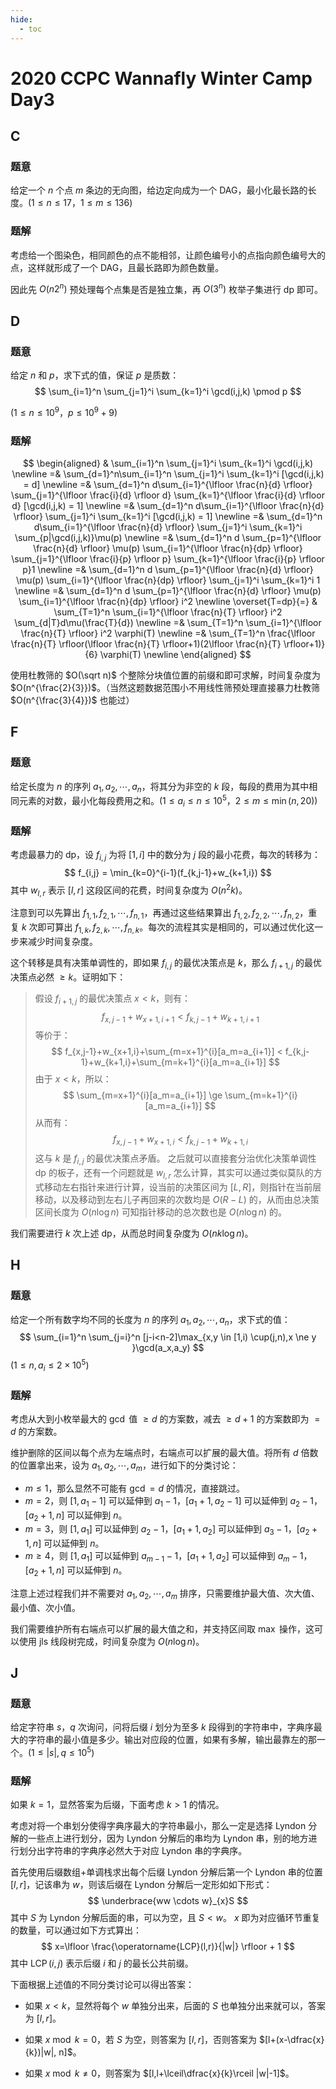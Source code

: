 ```yaml
---
hide:
  - toc
---
```


# 2020 CCPC Wannafly Winter Camp Day3

## **C**

### 题意

给定一个 $n$ 个点 $m$ 条边的无向图，给边定向成为一个 DAG，最小化最长路的长度。($1 \le n \le 17$，$1 \le m \le 136$)

### 题解

考虑给一个图染色，相同颜色的点不能相邻，让颜色编号小的点指向颜色编号大的点，这样就形成了一个 DAG，且最长路即为颜色数量。

因此先 $O(n2^n)$ 预处理每个点集是否是独立集，再 $O(3^n)$ 枚举子集进行 dp 即可。

## **D**

### 题意

给定 $n$ 和 $p$，求下式的值，保证 $p$ 是质数：
$$
\sum_{i=1}^n \sum_{j=1}^i \sum_{k=1}^i \gcd(i,j,k) \pmod p
$$


($1 \le n \le 10^9$，$p \le 10^9 + 9$)

### 题解


$$
\begin{aligned}
& \sum_{i=1}^n \sum_{j=1}^i \sum_{k=1}^i \gcd(i,j,k) \newline
=& \sum_{d=1}^n\sum_{i=1}^n \sum_{j=1}^i \sum_{k=1}^i [\gcd(i,j,k) = d] \newline
=& \sum_{d=1}^n d\sum_{i=1}^{\lfloor \frac{n}{d} \rfloor} \sum_{j=1}^{\lfloor \frac{i}{d} \rfloor d} \sum_{k=1}^{\lfloor \frac{i}{d} \rfloor d} [\gcd(i,j,k) = 1] \newline
=& \sum_{d=1}^n d\sum_{i=1}^{\lfloor \frac{n}{d} \rfloor} \sum_{j=1}^i \sum_{k=1}^i [\gcd(i,j,k) = 1] \newline
=& \sum_{d=1}^n d\sum_{i=1}^{\lfloor \frac{n}{d} \rfloor} \sum_{j=1}^i \sum_{k=1}^i \sum_{p|\gcd(i,j,k)}\mu(p) \newline
=& \sum_{d=1}^n d \sum_{p=1}^{\lfloor \frac{n}{d} \rfloor} \mu(p) \sum_{i=1}^{\lfloor \frac{n}{dp} \rfloor} \sum_{j=1}^{\lfloor \frac{i}{p} \rfloor p} \sum_{k=1}^{\lfloor \frac{i}{p} \rfloor p}1 \newline
=& \sum_{d=1}^n d \sum_{p=1}^{\lfloor \frac{n}{d} \rfloor} \mu(p) \sum_{i=1}^{\lfloor \frac{n}{dp} \rfloor} \sum_{j=1}^i \sum_{k=1}^i 1 \newline
=& \sum_{d=1}^n d \sum_{p=1}^{\lfloor \frac{n}{d} \rfloor} \mu(p) \sum_{i=1}^{\lfloor \frac{n}{dp} \rfloor} i^2 \newline
\overset{T=dp}{=} & \sum_{T=1}^n \sum_{i=1}^{\lfloor \frac{n}{T} \rfloor} i^2 \sum_{d|T}d\mu(\frac{T}{d})  \newline
=& \sum_{T=1}^n \sum_{i=1}^{\lfloor \frac{n}{T} \rfloor} i^2 \varphi(T) \newline
=& \sum_{T=1}^n \frac{\lfloor \frac{n}{T} \rfloor(\lfloor \frac{n}{T} \rfloor+1)(2\lfloor \frac{n}{T} \rfloor+1)}{6} \varphi(T)  \newline
\end{aligned}
$$

使用杜教筛的 $O(\sqrt n)$ 个整除分块值位置的前缀和即可求解，时间复杂度为 $O(n^{\frac{2}{3}})$。（当然这题数据范围小不用线性筛预处理直接暴力杜教筛 $O(n^{\frac{3}{4}})$ 也能过）

## **F**

### 题意

给定长度为 $n$ 的序列 $a_1,a_2,\cdots,a_n$，将其分为非空的 $k$ 段，每段的费用为其中相同元素的对数，最小化每段费用之和。($1 \le a_i \le n \le 10^5$，$2 \le m \le \min(n,20)$)

### 题解

考虑最暴力的 dp，设 $f_{i,j}$ 为将 $[1,i]$ 中的数分为 $j$ 段的最小花费，每次的转移为：
$$
f_{i,j} = \min_{k=0}^{i-1}(f_{k,j-1}+w_{k+1,i})
$$
其中 $w_{l,r}$ 表示 $[l,r]$ 这段区间的花费，时间复杂度为 $O(n^2k)$。

注意到可以先算出 $f_{1,1},f_{2,1},\cdots,f_{n,1}$，再通过这些结果算出 $f_{1,2},f_{2,2},\cdots,f_{n,2}$，重复 $k$ 次即可算出 $f_{1,k},f_{2,k},\cdots,f_{n,k}$。每次的流程其实是相同的，可以通过优化这一步来减少时间复杂度。

这个转移是具有决策单调性的，即如果 $f_{i,j}$ 的最优决策点是 $k$，那么 $f_{i+1,j}$ 的最优决策点必然 $\ge k$。证明如下：

> 假设 $f_{i+1,j}$ 的最优决策点 $x<k$，则有：
> $$
> f_{x,j-1}+w_{x+1,i+1} < f_{k,j-1}+w_{k+1,i+1}
> $$
> 等价于：
> $$
> f_{x,j-1}+w_{x+1,i}+\sum_{m=x+1}^{i}[a_m=a_{i+1}] < f_{k,j-1}+w_{k+1,i}+\sum_{m=k+1}^{i}[a_m=a_{i+1}]
> $$
> 由于 $x < k$，所以：
> $$
> \sum_{m=x+1}^{i}[a_m=a_{i+1}] \ge \sum_{m=k+1}^{i}[a_m=a_{i+1}]
> $$
> 从而有：
> $$
> f_{x,j-1}+w_{x+1,i} < f_{k,j-1}+w_{k+1,i}
> $$
> 这与 $k$ 是 $f_{i,j}$ 的最优决策点矛盾。
之后就可以直接套分治优化决策单调性 dp 的板子，还有一个问题就是 $w_{l,r}$ 怎么计算，其实可以通过类似莫队的方式移动左右指针来进行计算，设当前的决策区间为 $[L,R]$，则指针在当前层移动，以及移动到左右儿子再回来的次数均是 $O(R-L)$ 的，从而由总决策区间长度为 $O(n \log n)$ 可知指针移动的总次数也是 $O(n \log n)$ 的。

我们需要进行 $k$ 次上述 dp，从而总时间复杂度为 $O(nk \log n)$。

## **H**

### 题意

给定一个所有数字均不同的长度为 $n$ 的序列 $a_1,a_2,\cdots,a_n$，求下式的值：
$$
\sum_{i=1}^n \sum_{j=i}^n [j-i<n-2]\max_{x,y \in [1,i) \cup(j,n),x \ne y }\gcd(a_x,a_y)
$$
($1 \le n, a_i \le 2 \times 10^5$)

### 题解

考虑从大到小枚举最大的 $\gcd$ 值 $\ge d$ 的方案数，减去 $\ge d+1$ 的方案数即为 $=d$ 的方案数。

维护删除的区间以每个点为左端点时，右端点可以扩展的最大值。将所有 $d$ 倍数的位置拿出来，设为 $a_1,a_2,\cdots,a_m$，进行如下的分类讨论：

- $m \le 1$，那么显然不可能有 $\gcd = d$ 的情况，直接跳过。
- $m=2$，则 $[1,a_1-1]$ 可以延伸到 $a_1-1$，$[a_1+1,a_2-1]$ 可以延伸到 $a_2-1$，$[a_2+1,n]$ 可以延伸到 $n$。
- $m=3$，则 $[1,a_1]$ 可以延伸到 $a_2-1$，$[a_1+1,a_2]$ 可以延伸到 $a_3-1$，$[a_2+1,n]$ 可以延伸到 $n$。
- $m\ge4$，则 $[1,a_1]$ 可以延伸到 $a_{m-1}-1$，$[a_1+1,a_2]$ 可以延伸到 $a_m-1$，$[a_2+1,n]$ 可以延伸到 $n$。

注意上述过程我们并不需要对 $a_1,a_2,\cdots,a_m$ 排序，只需要维护最大值、次大值、最小值、次小值。

我们需要维护所有右端点可以扩展的最大值之和，并支持区间取 $\max$ 操作，这可以使用 jls 线段树完成，时间复杂度为 $O(n \log n)$。

## **J**

### 题意

给定字符串 $s$，$q$ 次询问，问将后缀 $i$ 划分为至多 $k$ 段得到的字符串中，字典序最大的字符串的最小值是多少。输出对应段的位置，如果有多解，输出最靠左的那一个。($1 \le |s|,q \le 10^5$) 

### 题解

如果 $k=1$，显然答案为后缀，下面考虑 $k > 1$ 的情况。

考虑对将一个串划分使得字典序最大的字符串最小，那么一定是选择 Lyndon 分解的一些点上进行划分，因为 Lyndon 分解后的串均为 Lyndon 串，别的地方进行划分出字符串的字典序必然大于对应 Lyndon 串的字典序。

首先使用后缀数组+单调栈求出每个后缀 Lyndon 分解后第一个 Lyndon 串的位置 $[l,r]$，记该串为 $w$，则该后缀在 Lyndon 分解后一定形如如下形式：
$$
\underbrace{ww \cdots w}_{x}S
$$
其中 $S$ 为 Lyndon 分解后面的串，可以为空，且 $S < w$。 $x$ 即为对应循环节重复的数量，可以通过如下方式算出：
$$
x=\lfloor \frac{\operatorname{LCP}(l,r)}{|w|} \rfloor + 1
$$
其中 $\operatorname{LCP}(i,j)$ 表示后缀 $i$ 和 $j$ 的最长公共前缀。

下面根据上述值的不同分类讨论可以得出答案：

- 如果 $x < k$，显然将每个 $w$ 单独分出来，后面的 $S$ 也单独分出来就可以，答案为 $[l,r]$。

- 如果 $x \bmod k = 0$，若 $S$ 为空，则答案为 $[l,r]$，否则答案为 $[l+(x-\dfrac{x}{k})|w|, n]$。
- 如果 $x \bmod k \ne 0$，则答案为 $[l,l+\lceil\dfrac{x}{k}\rceil |w|-1]$。